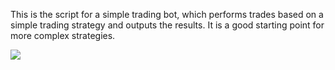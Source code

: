 This is the script for a simple trading bot, which performs trades based on a simple trading strategy 
and outputs the results. It is a good starting point for more complex strategies.

![](https://github.com/Paul44444/Trader/finance_im_1.png)
